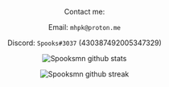 <div align="center">
  

Contact me:


Email: `mhpk@proton.me`


Discord: `Spooks#3037` (430387492005347329)
  
![Spooksmn github stats](https://github-readme-stats.vercel.app/api?username=mhpk&show_icons=true&theme=dark&count_private=true&include_all_commits=true)
 
![Spooksmn github streak](https://github-readme-stats.vercel.app/api/top-langs/?username=mhpk&layout=compact&theme=dark&hide_border=true)

 <div>
